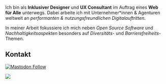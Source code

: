 Ich bin als **Inklusiver Designer** und **UX Consultant** im Auftrag eines **Web für Alle** unterwegs. Dabei arbeite ich mit Unternehmer*innen & Agenturen weltweit an *performanten & nutzungsfreundlichen Digitalauftritten*.

In meiner Arbeit fokussiere ich mich neben *Open Source Software* und *Nachhaltigkeitsaspekten* besonders auf *Diversitäts*- und *Barrierefreiheits*-Themen.

## Kontakt

<a href="https://digitalcourage.social/@wohfab"><img alt="Mastodon Follow" src="https://img.shields.io/mastodon/follow/000069426?domain=https%3A%2F%2Fdigitalcourage.social&style=for-the-badge&logo=mastodon&logoColor=white&label=Mastodon"></a>


<a href="mailto:hi@feynmatt.com"><img src="https://img.shields.io/static/v1?label=Audit oder Consulting anfragen&message=hi@feynmatt.com&color=pink?style=plastic&logo=protonmail" /></a>
